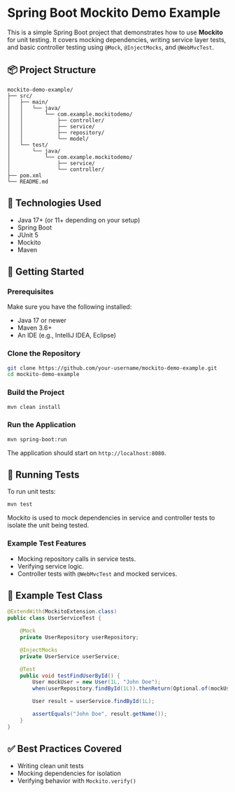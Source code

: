 # Spring Boot Mockito Demo Example

This is a simple Spring Boot project that demonstrates how to use **Mockito** for unit testing. It covers mocking dependencies, writing service layer tests, and basic controller testing using `@Mock`, `@InjectMocks`, and `@WebMvcTest`.

## 📦 Project Structure 

```
mockito-demo-example/
├── src/
│   ├── main/
│   │   └── java/
│   │       └── com.example.mockitodemo/
│   │           ├── controller/
│   │           ├── service/
│   │           ├── repository/
│   │           └── model/
│   └── test/
│       └── java/
│           └── com.example.mockitodemo/
│               ├── service/
│               └── controller/
├── pom.xml
└── README.md

````

## 🧰 Technologies Used 

- Java 17+ (or 11+ depending on your setup)
- Spring Boot
- JUnit 5
- Mockito
- Maven

## 🚀 Getting Started

### Prerequisites

Make sure you have the following installed:

- Java 17 or newer
- Maven 3.6+
- An IDE (e.g., IntelliJ IDEA, Eclipse)

### Clone the Repository

```bash
git clone https://github.com/your-username/mockito-demo-example.git
cd mockito-demo-example
````

### Build the Project

```bash
mvn clean install
```

### Run the Application

```bash
mvn spring-boot:run
```

The application should start on `http://localhost:8080`.

## 🧪 Running Tests

To run unit tests:

```bash
mvn test
```

Mockito is used to mock dependencies in service and controller tests to isolate the unit being tested.

### Example Test Features

* Mocking repository calls in service tests.
* Verifying service logic.
* Controller tests with `@WebMvcTest` and mocked services.

## 📁 Example Test Class

```java
@ExtendWith(MockitoExtension.class)
public class UserServiceTest {

    @Mock
    private UserRepository userRepository;

    @InjectMocks
    private UserService userService;

    @Test
    public void testFindUserById() {
        User mockUser = new User(1L, "John Doe");
        when(userRepository.findById(1L)).thenReturn(Optional.of(mockUser));

        User result = userService.findById(1L);

        assertEquals("John Doe", result.getName());
    }
}
```

## ✅ Best Practices Covered

* Writing clean unit tests
* Mocking dependencies for isolation
* Verifying behavior with `Mockito.verify()`
